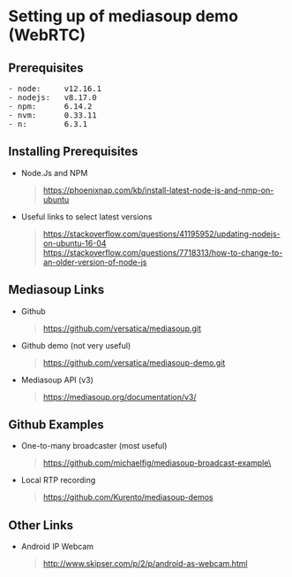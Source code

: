 # Setting up of mediasoup demo (WebRTC)

## Prerequisites
<pre>
- node:     v12.16.1
- nodejs:   v8.17.0
- npm:      6.14.2
- nvm:      0.33.11
- n:        6.3.1
</pre>

## Installing Prerequisites
- Node.Js and NPM
    > https://phoenixnap.com/kb/install-latest-node-js-and-nmp-on-ubuntu
- Useful links to select latest versions
    > https://stackoverflow.com/questions/41195952/updating-nodejs-on-ubuntu-16-04
    > https://stackoverflow.com/questions/7718313/how-to-change-to-an-older-version-of-node-js
    >

## Mediasoup Links
- Github
    > https://github.com/versatica/mediasoup.git
- Github demo (not very useful)
    > https://github.com/versatica/mediasoup-demo.git
- Mediasoup API (v3)
    > https://mediasoup.org/documentation/v3/

## Github Examples
- One-to-many broadcaster (most useful)
    > https://github.com/michaelfig/mediasoup-broadcast-example\
- Local RTP recording
    > https://github.com/Kurento/mediasoup-demos

## Other Links
- Android IP Webcam
    > http://www.skipser.com/p/2/p/android-as-webcam.html
